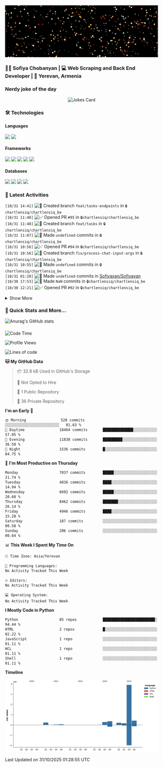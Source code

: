 <p align="center">
  <img src="images/github.gif" alt="Hello, I am Sofiya" />
</p>

<h3> 👩‍💻 Sofiya Chobanyan | 💻 Web Scraping and Back End Developer | 📍 Yerevan, Armenia </h3>


### Nerdy joke of the day

<p align="center">
<img src="https://readme-jokes.vercel.app/api?theme=tokyonight" alt="Jokes Card" />
</p>

### 🛠️ Technologies

#### Languages

<code><img height="30" src="https://img.shields.io/badge/python-3670A0?style=for-the-badge&logo=python&logoColor=ffdd54"></code>
<code><img height="30" src="https://img.shields.io/badge/c++-%2300599C.svg?style=for-the-badge&logo=c%2B%2B&logoColor=white"></code>

#### Frameworks

<code><img height="30" src="https://img.shields.io/badge/django-%23092E20.svg?style=for-the-badge&logo=django&logoColor=white"></code>
<code><img height="30" src="https://img.shields.io/badge/DJANGO-REST-ff1709?style=for-the-badge&logo=django&logoColor=white&color=ff1709&labelColor=gray"></code>
<code><img height="30" src="https://img.shields.io/badge/flask-%23000.svg?style=for-the-badge&logo=flask&logoColor=white"></code>
<code><img height="30" src="https://img.shields.io/badge/-Selenium-brightgreen"></code>
<code><img height="30" src="https://img.shields.io/badge/-Scrapy-green"></code>

#### Databases

<code><img height="30" src="https://img.shields.io/badge/postgres-%23316192.svg?style=for-the-badge&logo=postgresql&logoColor=white"></code>
<code><img height="30" src="https://img.shields.io/badge/sqlite-%2307405e.svg?style=for-the-badge&logo=sqlite&logoColor=white"></code>
<code><img height="30" src="https://img.shields.io/badge/MongoDB-%234ea94b.svg?style=for-the-badge&logo=mongodb&logoColor=white"></code>
<code><img height="30" src="https://img.shields.io/badge/redis-%23DD0031.svg?style=for-the-badge&logo=redis&logoColor=white"></code>


### 💫 Latest Activities

<!--START_SECTION:activity-->
`[10/31 14:41]` <img alt="📂" src="https://github.com/cheesits456/github-activity-readme/raw/master/icons/create-branch.png" align="top" height="18"> Created branch `feat/tasks-endpoints` in <span title="Private Repo">`🔒chartlensiq/chartlensiq_be`</span>  
`[10/31 11:48]` <img alt="✅" src="https://github.com/cheesits456/github-activity-readme/raw/master/icons/pr-open.png" align="top" height="18"> Opened PR `#95` in <span title="Private Repo">`🔒chartlensiq/chartlensiq_be`</span>  
`[10/31 11:48]` <img alt="📂" src="https://github.com/cheesits456/github-activity-readme/raw/master/icons/create-branch.png" align="top" height="18"> Created branch `feat/tasks` in <span title="Private Repo">`🔒chartlensiq/chartlensiq_be`</span>  
`[10/31 11:07]` <img alt="📝" src="https://github.com/cheesits456/github-activity-readme/raw/master/icons/commit.png" align="top" height="18"> Made `undefined` commits in <span title="Private Repo">`🔒chartlensiq/chartlensiq_be`</span>  
`[10/31 10:56]` <img alt="✅" src="https://github.com/cheesits456/github-activity-readme/raw/master/icons/pr-open.png" align="top" height="18"> Opened PR `#94` in <span title="Private Repo">`🔒chartlensiq/chartlensiq_be`</span>  
`[10/31 10:56]` <img alt="📂" src="https://github.com/cheesits456/github-activity-readme/raw/master/icons/create-branch.png" align="top" height="18"> Created branch `fix/process-chat-input-args` in <span title="Private Repo">`🔒chartlensiq/chartlensiq_be`</span>  
`[10/31 10:55]` <img alt="📝" src="https://github.com/cheesits456/github-activity-readme/raw/master/icons/commit.png" align="top" height="18"> Made `undefined` commits in <span title="Private Repo">`🔒chartlensiq/chartlensiq_be`</span>  
`[10/31 01:28]` <img alt="📝" src="https://github.com/cheesits456/github-activity-readme/raw/master/icons/commit.png" align="top" height="18"> Made `undefined` commits in [Sofiyayan/Sofiyayan](https://github.com/Sofiyayan/Sofiyayan)  
`[10/30 17:53]` <img alt="📝" src="https://github.com/cheesits456/github-activity-readme/raw/master/icons/commit.png" align="top" height="18"> Made `NaN` commits in <span title="Private Repo">`🔒chartlensiq/chartlensiq_be`</span>  
`[10/30 12:21]` <img alt="✅" src="https://github.com/cheesits456/github-activity-readme/raw/master/icons/pr-open.png" align="top" height="18"> Opened PR `#92` in <span title="Private Repo">`🔒chartlensiq/chartlensiq_be`</span>  

<details><summary>Show More</summary>

`[10/30 12:20]` <img alt="📂" src="https://github.com/cheesits456/github-activity-readme/raw/master/icons/create-branch.png" align="top" height="18"> Created branch `feat/swagger-enhancement` in <span title="Private Repo">`🔒chartlensiq/chartlensiq_be`</span>  
`[10/30 12:04]` <img alt="📝" src="https://github.com/cheesits456/github-activity-readme/raw/master/icons/commit.png" align="top" height="18"> Made `NaN` commits in <span title="Private Repo">`🔒chartlensiq/chartlensiq_be`</span>  
`[10/30 10:59]` <img alt="🔍" src="https://github.com/cheesits456/github-activity-readme/raw/master/icons/review.png" align="top" height="18"> Reviewed `#91` in <span title="Private Repo">`🔒chartlensiq/chartlensiq_be`</span>  
`[10/30 09:43]` <img alt="📝" src="https://github.com/cheesits456/github-activity-readme/raw/master/icons/commit.png" align="top" height="18"> Made `undefined` commits in <span title="Private Repo">`🔒chartlensiq/chartlensiq_be`</span>  
`[10/30 09:41]` <img alt="✅" src="https://github.com/cheesits456/github-activity-readme/raw/master/icons/pr-open.png" align="top" height="18"> Opened PR `#90` in <span title="Private Repo">`🔒chartlensiq/chartlensiq_be`</span>  
`[10/30 09:27]` <img alt="📝" src="https://github.com/cheesits456/github-activity-readme/raw/master/icons/commit.png" align="top" height="18"> Made `undefined` commits in <span title="Private Repo">`🔒chartlensiq/chartlensiq_be`</span>  
`[10/30 01:31]` <img alt="📝" src="https://github.com/cheesits456/github-activity-readme/raw/master/icons/commit.png" align="top" height="18"> Made `undefined` commits in [Sofiyayan/Sofiyayan](https://github.com/Sofiyayan/Sofiyayan)  
`[10/29 21:10]` <img alt="📝" src="https://github.com/cheesits456/github-activity-readme/raw/master/icons/commit.png" align="top" height="18"> Made `undefined` commits in <span title="Private Repo">`🔒chartlensiq/chartlensiq_be`</span>  
`[10/29 21:08]` <img alt="✅" src="https://github.com/cheesits456/github-activity-readme/raw/master/icons/pr-open.png" align="top" height="18"> Opened PR `#89` in <span title="Private Repo">`🔒chartlensiq/chartlensiq_be`</span>  
`[10/29 21:07]` <img alt="📝" src="https://github.com/cheesits456/github-activity-readme/raw/master/icons/commit.png" align="top" height="18"> Made `NaN` commits in <span title="Private Repo">`🔒chartlensiq/chartlensiq_be`</span>  
`[10/29 20:24]` <img alt="✅" src="https://github.com/cheesits456/github-activity-readme/raw/master/icons/pr-open.png" align="top" height="18"> Opened PR `#88` in <span title="Private Repo">`🔒chartlensiq/chartlensiq_be`</span>  
`[10/29 17:48]` <img alt="📝" src="https://github.com/cheesits456/github-activity-readme/raw/master/icons/commit.png" align="top" height="18"> Made `undefined` commits in <span title="Private Repo">`🔒chartlensiq/chartlensiq_be`</span>  
`[10/29 17:28]` <img alt="✅" src="https://github.com/cheesits456/github-activity-readme/raw/master/icons/pr-open.png" align="top" height="18"> Opened PR `#87` in <span title="Private Repo">`🔒chartlensiq/chartlensiq_be`</span>  
`[10/29 17:27]` <img alt="📂" src="https://github.com/cheesits456/github-activity-readme/raw/master/icons/create-branch.png" align="top" height="18"> Created branch `feat/cohort-workspaces` in <span title="Private Repo">`🔒chartlensiq/chartlensiq_be`</span>  
`[10/29 13:14]` <img alt="📝" src="https://github.com/cheesits456/github-activity-readme/raw/master/icons/commit.png" align="top" height="18"> Made `NaN` commits in <span title="Private Repo">`🔒chartlensiq/chartlensiq_be`</span>  
`[10/29 11:27]` <img alt="✅" src="https://github.com/cheesits456/github-activity-readme/raw/master/icons/pr-open.png" align="top" height="18"> Opened PR `#85` in <span title="Private Repo">`🔒chartlensiq/chartlensiq_be`</span>  
`[10/29 11:26]` <img alt="📝" src="https://github.com/cheesits456/github-activity-readme/raw/master/icons/commit.png" align="top" height="18"> Made `NaN` commits in <span title="Private Repo">`🔒chartlensiq/chartlensiq_be`</span>  
`[10/29 01:31]` <img alt="📝" src="https://github.com/cheesits456/github-activity-readme/raw/master/icons/commit.png" align="top" height="18"> Made `undefined` commits in [Sofiyayan/Sofiyayan](https://github.com/Sofiyayan/Sofiyayan)  
`[10/28 17:20]` <img alt="📝" src="https://github.com/cheesits456/github-activity-readme/raw/master/icons/commit.png" align="top" height="18"> Made `undefined` commits in <span title="Private Repo">`🔒chartlensiq/chartlensiq_be`</span>  
`[10/28 13:08]` <img alt="❌" src="https://github.com/cheesits456/github-activity-readme/raw/master/icons/pr-close.png" align="top" height="18"> Closed PR `#62` in <span title="Private Repo">`🔒chartlensiq/chartlensiq_be`</span>  
`[10/28 16:05]` <img alt="📝" src="https://github.com/cheesits456/github-activity-readme/raw/master/icons/commit.png" align="top" height="18"> Made `undefined` commits in <span title="Private Repo">`🔒chartlensiq/chartlensiq_be`</span>  
`[10/28 14:19]` <img alt="✅" src="https://github.com/cheesits456/github-activity-readme/raw/master/icons/pr-open.png" align="top" height="18"> Opened PR `#83` in <span title="Private Repo">`🔒chartlensiq/chartlensiq_be`</span>  
`[10/28 14:19]` <img alt="📂" src="https://github.com/cheesits456/github-activity-readme/raw/master/icons/create-branch.png" align="top" height="18"> Created branch `feat/task-for-populate-manual-flow` in <span title="Private Repo">`🔒chartlensiq/chartlensiq_be`</span>  
`[10/28 13:08]` <img alt="❌" src="https://github.com/cheesits456/github-activity-readme/raw/master/icons/pr-close.png" align="top" height="18"> Reopened PR `#62` in <span title="Private Repo">`🔒chartlensiq/chartlensiq_be`</span>  
`[10/28 12:50]` <img alt="📝" src="https://github.com/cheesits456/github-activity-readme/raw/master/icons/commit.png" align="top" height="18"> Made `undefined` commits in <span title="Private Repo">`🔒chartlensiq/chartlensiq_be`</span>  
`[10/28 12:03]` <img alt="❌" src="https://github.com/cheesits456/github-activity-readme/raw/master/icons/pr-close.png" align="top" height="18"> Closed PR `#62` in <span title="Private Repo">`🔒chartlensiq/chartlensiq_be`</span>  
`[09/15 12:56]` <img alt="❌" src="https://github.com/cheesits456/github-activity-readme/raw/master/icons/pr-close.png" align="top" height="18"> Closed PR `#41` in <span title="Private Repo">`🔒chartlensiq/chartlensiq_be`</span>  
`[10/08 09:48]` <img alt="❌" src="https://github.com/cheesits456/github-activity-readme/raw/master/icons/pr-close.png" align="top" height="18"> Closed PR `#24` in <span title="Private Repo">`🔒chartlensiq/chartlensiq_be`</span>  
`[10/08 09:48]` <img alt="❌" src="https://github.com/cheesits456/github-activity-readme/raw/master/icons/pr-close.png" align="top" height="18"> Closed PR `#6` in <span title="Private Repo">`🔒chartlensiq/chartlensiq_be`</span>  
`[10/08 09:48]` <img alt="❌" src="https://github.com/cheesits456/github-activity-readme/raw/master/icons/pr-close.png" align="top" height="18"> Labeled PR `#62` in <span title="Private Repo">`🔒chartlensiq/chartlensiq_be`</span>  
`[10/08 09:48]` <img alt="❌" src="https://github.com/cheesits456/github-activity-readme/raw/master/icons/pr-close.png" align="top" height="18"> Closed PR `#45` in <span title="Private Repo">`🔒chartlensiq/chartlensiq_be`</span>  
`[10/28 12:01]` <img alt="📝" src="https://github.com/cheesits456/github-activity-readme/raw/master/icons/commit.png" align="top" height="18"> Made `NaN` commits in <span title="Private Repo">`🔒chartlensiq/chartlensiq_be`</span>  
`[10/28 01:26]` <img alt="📝" src="https://github.com/cheesits456/github-activity-readme/raw/master/icons/commit.png" align="top" height="18"> Made `undefined` commits in [Sofiyayan/Sofiyayan](https://github.com/Sofiyayan/Sofiyayan)  
`[10/27 20:39]` <img alt="📝" src="https://github.com/cheesits456/github-activity-readme/raw/master/icons/commit.png" align="top" height="18"> Made `NaN` commits in <span title="Private Repo">`🔒chartlensiq/chartlensiq_be`</span>  
`[10/27 08:08]` <img alt="📂" src="https://github.com/cheesits456/github-activity-readme/raw/master/icons/create-branch.png" align="top" height="18"> Created branch `feat/github-actions` in <span title="Private Repo">`🔒chartlensiq/chartlensiq_be`</span>  
`[10/27 01:42]` <img alt="📝" src="https://github.com/cheesits456/github-activity-readme/raw/master/icons/commit.png" align="top" height="18"> Made `NaN` commits in [Sofiyayan/Sofiyayan](https://github.com/Sofiyayan/Sofiyayan)  
`[10/24 13:47]` <img alt="📝" src="https://github.com/cheesits456/github-activity-readme/raw/master/icons/commit.png" align="top" height="18"> Made `NaN` commits in <span title="Private Repo">`🔒chartlensiq/chartlensiq_be`</span>  
`[10/24 10:43]` <img alt="✅" src="https://github.com/cheesits456/github-activity-readme/raw/master/icons/pr-open.png" align="top" height="18"> Opened PR `#81` in <span title="Private Repo">`🔒chartlensiq/chartlensiq_be`</span>  
`[10/24 10:43]` <img alt="📂" src="https://github.com/cheesits456/github-activity-readme/raw/master/icons/create-branch.png" align="top" height="18"> Created branch `feat/return-error-messages` in <span title="Private Repo">`🔒chartlensiq/chartlensiq_be`</span>  
`[10/24 10:17]` <img alt="📝" src="https://github.com/cheesits456/github-activity-readme/raw/master/icons/commit.png" align="top" height="18"> Made `NaN` commits in <span title="Private Repo">`🔒chartlensiq/chartlensiq_be`</span>  
`[10/24 01:23]` <img alt="📝" src="https://github.com/cheesits456/github-activity-readme/raw/master/icons/commit.png" align="top" height="18"> Made `undefined` commits in [Sofiyayan/Sofiyayan](https://github.com/Sofiyayan/Sofiyayan)  
`[10/23 18:18]` <img alt="📝" src="https://github.com/cheesits456/github-activity-readme/raw/master/icons/commit.png" align="top" height="18"> Made `NaN` commits in <span title="Private Repo">`🔒chartlensiq/chartlensiq_be`</span>  
`[10/23 15:18]` <img alt="❌" src="https://github.com/cheesits456/github-activity-readme/raw/master/icons/delete.png" align="top" height="18"> Deleted `feat/custom-param-extraction` from <span title="Private Repo">`🔒chartlensiq/chartlensiq_be`</span>  
`[10/23 15:12]` <img alt="❌" src="https://github.com/cheesits456/github-activity-readme/raw/master/icons/pr-close.png" align="top" height="18"> Closed PR `#79` in <span title="Private Repo">`🔒chartlensiq/chartlensiq_be`</span>  
`[10/23 15:18]` <img alt="✅" src="https://github.com/cheesits456/github-activity-readme/raw/master/icons/pr-open.png" align="top" height="18"> Opened PR `#80` in <span title="Private Repo">`🔒chartlensiq/chartlensiq_be`</span>  
`[10/23 15:17]` <img alt="📂" src="https://github.com/cheesits456/github-activity-readme/raw/master/icons/create-branch.png" align="top" height="18"> Created branch `feat/param-extraction-prompt-update` in <span title="Private Repo">`🔒chartlensiq/chartlensiq_be`</span>  
`[10/23 15:12]` <img alt="📝" src="https://github.com/cheesits456/github-activity-readme/raw/master/icons/commit.png" align="top" height="18"> Made `NaN` commits in <span title="Private Repo">`🔒chartlensiq/chartlensiq_be`</span>  
`[10/23 15:02]` <img alt="✅" src="https://github.com/cheesits456/github-activity-readme/raw/master/icons/pr-open.png" align="top" height="18"> Opened PR `#79` in <span title="Private Repo">`🔒chartlensiq/chartlensiq_be`</span>  
`[10/23 15:01]` <img alt="📝" src="https://github.com/cheesits456/github-activity-readme/raw/master/icons/commit.png" align="top" height="18"> Made `NaN` commits in <span title="Private Repo">`🔒chartlensiq/chartlensiq_be`</span>  
`[10/23 09:05]` <img alt="🔍" src="https://github.com/cheesits456/github-activity-readme/raw/master/icons/review.png" align="top" height="18"> Reviewed `#77` in <span title="Private Repo">`🔒chartlensiq/chartlensiq_be`</span>  
`[10/23 08:57]` <img alt="✅" src="https://github.com/cheesits456/github-activity-readme/raw/master/icons/pr-open.png" align="top" height="18"> Opened PR `#78` in <span title="Private Repo">`🔒chartlensiq/chartlensiq_be`</span>  
`[10/23 01:28]` <img alt="📝" src="https://github.com/cheesits456/github-activity-readme/raw/master/icons/commit.png" align="top" height="18"> Made `undefined` commits in [Sofiyayan/Sofiyayan](https://github.com/Sofiyayan/Sofiyayan)  
`[10/22 17:45]` <img alt="📝" src="https://github.com/cheesits456/github-activity-readme/raw/master/icons/commit.png" align="top" height="18"> Made `NaN` commits in <span title="Private Repo">`🔒chartlensiq/chartlensiq_be`</span>  
`[10/22 01:29]` <img alt="📝" src="https://github.com/cheesits456/github-activity-readme/raw/master/icons/commit.png" align="top" height="18"> Made `undefined` commits in [Sofiyayan/Sofiyayan](https://github.com/Sofiyayan/Sofiyayan)  
`[10/21 19:03]` <img alt="📂" src="https://github.com/cheesits456/github-activity-readme/raw/master/icons/create-branch.png" align="top" height="18"> Created branch `feat/custom-param-extraction` in <span title="Private Repo">`🔒chartlensiq/chartlensiq_be`</span>  
`[10/21 18:30]` <img alt="📝" src="https://github.com/cheesits456/github-activity-readme/raw/master/icons/commit.png" align="top" height="18"> Made `NaN` commits in <span title="Private Repo">`🔒chartlensiq/chartlensiq_be`</span>  
`[10/21 11:11]` <img alt="✅" src="https://github.com/cheesits456/github-activity-readme/raw/master/icons/pr-open.png" align="top" height="18"> Opened PR `#76` in <span title="Private Repo">`🔒chartlensiq/chartlensiq_be`</span>  
`[10/21 11:11]` <img alt="📂" src="https://github.com/cheesits456/github-activity-readme/raw/master/icons/create-branch.png" align="top" height="18"> Created branch `feat/paramer-hidden-event` in <span title="Private Repo">`🔒chartlensiq/chartlensiq_be`</span>  
`[10/21 10:55]` <img alt="📝" src="https://github.com/cheesits456/github-activity-readme/raw/master/icons/commit.png" align="top" height="18"> Made `undefined` commits in <span title="Private Repo">`🔒chartlensiq/chartlensiq_be`</span>  
`[10/21 10:38]` <img alt="✅" src="https://github.com/cheesits456/github-activity-readme/raw/master/icons/pr-open.png" align="top" height="18"> Opened PR `#75` in <span title="Private Repo">`🔒chartlensiq/chartlensiq_be`</span>  
`[10/21 10:35]` <img alt="📂" src="https://github.com/cheesits456/github-activity-readme/raw/master/icons/create-branch.png" align="top" height="18"> Created branch `feat/parameter_added` in <span title="Private Repo">`🔒chartlensiq/chartlensiq_be`</span>  
`[10/21 06:49]` <img alt="📝" src="https://github.com/cheesits456/github-activity-readme/raw/master/icons/commit.png" align="top" height="18"> Made `NaN` commits in <span title="Private Repo">`🔒chartlensiq/chartlensiq_be`</span>  
`[10/21 01:29]` <img alt="📝" src="https://github.com/cheesits456/github-activity-readme/raw/master/icons/commit.png" align="top" height="18"> Made `undefined` commits in [Sofiyayan/Sofiyayan](https://github.com/Sofiyayan/Sofiyayan)  
`[10/20 13:43]` <img alt="📝" src="https://github.com/cheesits456/github-activity-readme/raw/master/icons/commit.png" align="top" height="18"> Made `NaN` commits in <span title="Private Repo">`🔒chartlensiq/chartlensiq_be`</span>  
`[10/20 01:31]` <img alt="📝" src="https://github.com/cheesits456/github-activity-readme/raw/master/icons/commit.png" align="top" height="18"> Made `NaN` commits in [Sofiyayan/Sofiyayan](https://github.com/Sofiyayan/Sofiyayan)  
`[10/17 19:24]` <img alt="📝" src="https://github.com/cheesits456/github-activity-readme/raw/master/icons/commit.png" align="top" height="18"> Made `NaN` commits in <span title="Private Repo">`🔒chartlensiq/chartlensiq_be`</span>  
`[10/17 15:12]` <img alt="🔍" src="https://github.com/cheesits456/github-activity-readme/raw/master/icons/review.png" align="top" height="18"> Reviewed `#74` in <span title="Private Repo">`🔒chartlensiq/chartlensiq_be`</span>  
`[10/17 15:09]` <img alt="📝" src="https://github.com/cheesits456/github-activity-readme/raw/master/icons/commit.png" align="top" height="18"> Made `undefined` commits in <span title="Private Repo">`🔒chartlensiq/chartlensiq_be`</span>  
`[10/17 14:59]` <img alt="🔍" src="https://github.com/cheesits456/github-activity-readme/raw/master/icons/review.png" align="top" height="18"> Reviewed `#66` in <span title="Private Repo">`🔒chartlensiq/chartlensiq_be`</span>  
`[10/17 14:40]` <img alt="🔍" src="https://github.com/cheesits456/github-activity-readme/raw/master/icons/review.png" align="top" height="18"> Reviewed `#66` in <span title="Private Repo">`🔒chartlensiq/chartlensiq_be`</span>  
`[10/17 12:39]` <img alt="🔍" src="https://github.com/cheesits456/github-activity-readme/raw/master/icons/review.png" align="top" height="18"> Reviewed `#74` in <span title="Private Repo">`🔒chartlensiq/chartlensiq_be`</span>  
`[10/17 12:36]` <img alt="🔍" src="https://github.com/cheesits456/github-activity-readme/raw/master/icons/review.png" align="top" height="18"> Reviewed `#74` in <span title="Private Repo">`🔒chartlensiq/chartlensiq_be`</span>  
`[10/17 12:23]` <img alt="🔍" src="https://github.com/cheesits456/github-activity-readme/raw/master/icons/review.png" align="top" height="18"> Reviewed `#72` in <span title="Private Repo">`🔒chartlensiq/chartlensiq_be`</span>  
`[10/17 12:20]` <img alt="📝" src="https://github.com/cheesits456/github-activity-readme/raw/master/icons/commit.png" align="top" height="18"> Made `undefined` commits in <span title="Private Repo">`🔒chartlensiq/chartlensiq_be`</span>  
`[10/17 12:18]` <img alt="🔍" src="https://github.com/cheesits456/github-activity-readme/raw/master/icons/review.png" align="top" height="18"> Reviewed `#74` in <span title="Private Repo">`🔒chartlensiq/chartlensiq_be`</span>  
`[10/17 10:27]` <img alt="🔍" src="https://github.com/cheesits456/github-activity-readme/raw/master/icons/review.png" align="top" height="18"> Reviewed `#73` in <span title="Private Repo">`🔒chartlensiq/chartlensiq_be`</span>  
`[10/17 09:53]` <img alt="🔍" src="https://github.com/cheesits456/github-activity-readme/raw/master/icons/review.png" align="top" height="18"> Reviewed `#73` in <span title="Private Repo">`🔒chartlensiq/chartlensiq_be`</span>  
`[10/17 01:25]` <img alt="📝" src="https://github.com/cheesits456/github-activity-readme/raw/master/icons/commit.png" align="top" height="18"> Made `undefined` commits in [Sofiyayan/Sofiyayan](https://github.com/Sofiyayan/Sofiyayan)  
`[10/16 21:12]` <img alt="📝" src="https://github.com/cheesits456/github-activity-readme/raw/master/icons/commit.png" align="top" height="18"> Made `NaN` commits in <span title="Private Repo">`🔒chartlensiq/chartlensiq_be`</span>  
`[10/16 17:24]` <img alt="✅" src="https://github.com/cheesits456/github-activity-readme/raw/master/icons/pr-open.png" align="top" height="18"> Opened PR `#74` in <span title="Private Repo">`🔒chartlensiq/chartlensiq_be`</span>  
`[10/16 17:24]` <img alt="📝" src="https://github.com/cheesits456/github-activity-readme/raw/master/icons/commit.png" align="top" height="18"> Made `undefined` commits in <span title="Private Repo">`🔒chartlensiq/chartlensiq_be`</span>  
`[10/16 17:21]` <img alt="📂" src="https://github.com/cheesits456/github-activity-readme/raw/master/icons/create-branch.png" align="top" height="18"> Created branch `feat/posthog` in <span title="Private Repo">`🔒chartlensiq/chartlensiq_be`</span>  
`[10/16 14:41]` <img alt="📝" src="https://github.com/cheesits456/github-activity-readme/raw/master/icons/commit.png" align="top" height="18"> Made `NaN` commits in <span title="Private Repo">`🔒chartlensiq/chartlensiq_be`</span>  
`[10/16 13:04]` <img alt="✅" src="https://github.com/cheesits456/github-activity-readme/raw/master/icons/pr-open.png" align="top" height="18"> Opened PR `#72` in <span title="Private Repo">`🔒chartlensiq/chartlensiq_be`</span>  
`[10/16 13:00]` <img alt="📝" src="https://github.com/cheesits456/github-activity-readme/raw/master/icons/commit.png" align="top" height="18"> Made `NaN` commits in <span title="Private Repo">`🔒chartlensiq/chartlensiq_be`</span>  
`[10/16 12:18]` <img alt="📂" src="https://github.com/cheesits456/github-activity-readme/raw/master/icons/create-branch.png" align="top" height="18"> Created branch `feat/parsing-changes-with-params` in <span title="Private Repo">`🔒chartlensiq/chartlensiq_be`</span>  
`[10/16 11:40]` <img alt="✅" src="https://github.com/cheesits456/github-activity-readme/raw/master/icons/pr-open.png" align="top" height="18"> Opened PR `#71` in <span title="Private Repo">`🔒chartlensiq/chartlensiq_be`</span>  
`[10/16 11:40]` <img alt="✅" src="https://github.com/cheesits456/github-activity-readme/raw/master/icons/pr-open.png" align="top" height="18"> Opened PR `#70` in <span title="Private Repo">`🔒chartlensiq/chartlensiq_be`</span>  
`[10/16 11:39]` <img alt="📂" src="https://github.com/cheesits456/github-activity-readme/raw/master/icons/create-branch.png" align="top" height="18"> Created branch `fix/forgot-password-errors` in <span title="Private Repo">`🔒chartlensiq/chartlensiq_be`</span>  
`[10/16 11:37]` <img alt="📂" src="https://github.com/cheesits456/github-activity-readme/raw/master/icons/create-branch.png" align="top" height="18"> Created branch `fix/crud-usage` in <span title="Private Repo">`🔒chartlensiq/chartlensiq_be`</span>  
`[10/16 11:02]` <img alt="📝" src="https://github.com/cheesits456/github-activity-readme/raw/master/icons/commit.png" align="top" height="18"> Made `NaN` commits in <span title="Private Repo">`🔒chartlensiq/chartlensiq_be`</span>  
`[10/16 09:34]` <img alt="📂" src="https://github.com/cheesits456/github-activity-readme/raw/master/icons/create-branch.png" align="top" height="18"> Created branch `feat/observations-from-api` in <span title="Private Repo">`🔒chartlensiq/chartlensiq_be`</span>  
`[10/16 01:25]` <img alt="📝" src="https://github.com/cheesits456/github-activity-readme/raw/master/icons/commit.png" align="top" height="18"> Made `undefined` commits in [Sofiyayan/Sofiyayan](https://github.com/Sofiyayan/Sofiyayan)  
`[10/15 14:56]` <img alt="🗣" src="https://github.com/cheesits456/github-activity-readme/raw/master/icons/comment.png" align="top" height="18"> Commented on `#68` in <span title="Private Repo">`🔒chartlensiq/chartlensiq_be`</span>  
`[10/15 14:51]` <img alt="🔍" src="https://github.com/cheesits456/github-activity-readme/raw/master/icons/review.png" align="top" height="18"> Reviewed `#66` in <span title="Private Repo">`🔒chartlensiq/chartlensiq_be`</span>  
`[10/15 14:49]` <img alt="🔍" src="https://github.com/cheesits456/github-activity-readme/raw/master/icons/review.png" align="top" height="18"> Reviewed `#66` in <span title="Private Repo">`🔒chartlensiq/chartlensiq_be`</span>  
`[10/15 14:48]` <img alt="🔍" src="https://github.com/cheesits456/github-activity-readme/raw/master/icons/review.png" align="top" height="18"> Reviewed `#66` in <span title="Private Repo">`🔒chartlensiq/chartlensiq_be`</span>  
`[10/15 14:20]` <img alt="🔍" src="https://github.com/cheesits456/github-activity-readme/raw/master/icons/review.png" align="top" height="18"> Reviewed `#66` in <span title="Private Repo">`🔒chartlensiq/chartlensiq_be`</span>  
`[10/15 14:20]` <img alt="🔍" src="https://github.com/cheesits456/github-activity-readme/raw/master/icons/review.png" align="top" height="18"> Reviewed `#66` in <span title="Private Repo">`🔒chartlensiq/chartlensiq_be`</span>  
`[10/15 13:49]` <img alt="📝" src="https://github.com/cheesits456/github-activity-readme/raw/master/icons/commit.png" align="top" height="18"> Made `NaN` commits in <span title="Private Repo">`🔒chartlensiq/chartlensiq_be`</span>  
`[10/15 01:26]` <img alt="📝" src="https://github.com/cheesits456/github-activity-readme/raw/master/icons/commit.png" align="top" height="18"> Made `undefined` commits in [Sofiyayan/Sofiyayan](https://github.com/Sofiyayan/Sofiyayan)  
`[10/14 20:51]` <img alt="📝" src="https://github.com/cheesits456/github-activity-readme/raw/master/icons/commit.png" align="top" height="18"> Made `undefined` commits in <span title="Private Repo">`🔒chartlensiq/chartlensiq_be`</span>  
`[10/14 20:47]` <img alt="✅" src="https://github.com/cheesits456/github-activity-readme/raw/master/icons/pr-open.png" align="top" height="18"> Opened PR `#69` in <span title="Private Repo">`🔒chartlensiq/chartlensiq_be`</span>  
`[10/14 18:02]` <img alt="✅" src="https://github.com/cheesits456/github-activity-readme/raw/master/icons/pr-open.png" align="top" height="18"> Opened PR `#68` in <span title="Private Repo">`🔒chartlensiq/chartlensiq_be`</span>  
`[10/14 18:01]` <img alt="📝" src="https://github.com/cheesits456/github-activity-readme/raw/master/icons/commit.png" align="top" height="18"> Made `NaN` commits in <span title="Private Repo">`🔒chartlensiq/chartlensiq_be`</span>  
`[10/14 13:59]` <img alt="📂" src="https://github.com/cheesits456/github-activity-readme/raw/master/icons/create-branch.png" align="top" height="18"> Created branch `feat/new-user-flow` in <span title="Private Repo">`🔒chartlensiq/chartlensiq_be`</span>  
`[10/14 12:19]` <img alt="✅" src="https://github.com/cheesits456/github-activity-readme/raw/master/icons/pr-open.png" align="top" height="18"> Opened PR `#67` in <span title="Private Repo">`🔒chartlensiq/chartlensiq_be`</span>  
`[10/14 12:19]` <img alt="📂" src="https://github.com/cheesits456/github-activity-readme/raw/master/icons/create-branch.png" align="top" height="18"> Created branch `feat/cohort-details` in <span title="Private Repo">`🔒chartlensiq/chartlensiq_be`</span>  
`[10/14 10:17]` <img alt="📝" src="https://github.com/cheesits456/github-activity-readme/raw/master/icons/commit.png" align="top" height="18"> Made `NaN` commits in <span title="Private Repo">`🔒chartlensiq/chartlensiq_be`</span>  
`[10/14 01:25]` <img alt="📝" src="https://github.com/cheesits456/github-activity-readme/raw/master/icons/commit.png" align="top" height="18"> Made `undefined` commits in [Sofiyayan/Sofiyayan](https://github.com/Sofiyayan/Sofiyayan)  
`[10/13 19:40]` <img alt="📝" src="https://github.com/cheesits456/github-activity-readme/raw/master/icons/commit.png" align="top" height="18"> Made `NaN` commits in <span title="Private Repo">`🔒chartlensiq/chartlensiq_be`</span>  
`[10/13 01:28]` <img alt="📝" src="https://github.com/cheesits456/github-activity-readme/raw/master/icons/commit.png" align="top" height="18"> Made `NaN` commits in [Sofiyayan/Sofiyayan](https://github.com/Sofiyayan/Sofiyayan)  
`[10/10 11:33]` <img alt="📂" src="https://github.com/cheesits456/github-activity-readme/raw/master/icons/create-branch.png" align="top" height="18"> Created branch `feat/dynamic-param-injection` in <span title="Private Repo">`🔒chartlensiq/chartlensiq_be`</span>  
`[10/10 01:23]` <img alt="📝" src="https://github.com/cheesits456/github-activity-readme/raw/master/icons/commit.png" align="top" height="18"> Made `undefined` commits in [Sofiyayan/Sofiyayan](https://github.com/Sofiyayan/Sofiyayan)  
`[10/09 17:11]` <img alt="📝" src="https://github.com/cheesits456/github-activity-readme/raw/master/icons/commit.png" align="top" height="18"> Made `NaN` commits in <span title="Private Repo">`🔒chartlensiq/chartlensiq_be`</span>  
`[10/09 01:23]` <img alt="📝" src="https://github.com/cheesits456/github-activity-readme/raw/master/icons/commit.png" align="top" height="18"> Made `undefined` commits in [Sofiyayan/Sofiyayan](https://github.com/Sofiyayan/Sofiyayan)  
`[10/08 16:53]` <img alt="📝" src="https://github.com/cheesits456/github-activity-readme/raw/master/icons/commit.png" align="top" height="18"> Made `NaN` commits in <span title="Private Repo">`🔒chartlensiq/chartlensiq_be`</span>  
`[10/08 01:23]` <img alt="📝" src="https://github.com/cheesits456/github-activity-readme/raw/master/icons/commit.png" align="top" height="18"> Made `undefined` commits in [Sofiyayan/Sofiyayan](https://github.com/Sofiyayan/Sofiyayan)  
`[10/07 12:43]` <img alt="📝" src="https://github.com/cheesits456/github-activity-readme/raw/master/icons/commit.png" align="top" height="18"> Made `NaN` commits in <span title="Private Repo">`🔒chartlensiq/chartlensiq_be`</span>  
`[10/07 01:22]` <img alt="📝" src="https://github.com/cheesits456/github-activity-readme/raw/master/icons/commit.png" align="top" height="18"> Made `undefined` commits in [Sofiyayan/Sofiyayan](https://github.com/Sofiyayan/Sofiyayan)  
`[10/06 17:45]` <img alt="📝" src="https://github.com/cheesits456/github-activity-readme/raw/master/icons/commit.png" align="top" height="18"> Made `NaN` commits in <span title="Private Repo">`🔒chartlensiq/chartlensiq_be`</span>  
`[10/06 01:24]` <img alt="📝" src="https://github.com/cheesits456/github-activity-readme/raw/master/icons/commit.png" align="top" height="18"> Made `NaN` commits in [Sofiyayan/Sofiyayan](https://github.com/Sofiyayan/Sofiyayan)  
`[10/03 16:05]` <img alt="📝" src="https://github.com/cheesits456/github-activity-readme/raw/master/icons/commit.png" align="top" height="18"> Made `NaN` commits in <span title="Private Repo">`🔒chartlensiq/chartlensiq_be`</span>  
`[10/03 12:27]` <img alt="📂" src="https://github.com/cheesits456/github-activity-readme/raw/master/icons/create-branch.png" align="top" height="18"> Created branch `feat/new-params-prostate` in <span title="Private Repo">`🔒chartlensiq/chartlensiq_be`</span>  
`[10/03 01:21]` <img alt="📝" src="https://github.com/cheesits456/github-activity-readme/raw/master/icons/commit.png" align="top" height="18"> Made `undefined` commits in [Sofiyayan/Sofiyayan](https://github.com/Sofiyayan/Sofiyayan)  
`[10/02 09:22]` <img alt="✅" src="https://github.com/cheesits456/github-activity-readme/raw/master/icons/pr-open.png" align="top" height="18"> Opened PR `#62` in <span title="Private Repo">`🔒chartlensiq/chartlensiq_be`</span>  
`[10/02 09:21]` <img alt="📂" src="https://github.com/cheesits456/github-activity-readme/raw/master/icons/create-branch.png" align="top" height="18"> Created branch `feat/CHAR-64-fuzzy-search-on-the-user-inputed-values` in <span title="Private Repo">`🔒chartlensiq/chartlensiq_be`</span>  

</details>
<!--END_SECTION:activity-->


### 🚀 Quick Stats and More...

![Anurag's GitHub stats](https://github-readme-stats.vercel.app/api?username=Sofiyayan&show_icons=true&theme=tokyonight)


### 
<!--START_SECTION:waka-->
![Code Time](http://img.shields.io/badge/Code%20Time-391%20hrs%2027%20mins-blue)

![Profile Views](http://img.shields.io/badge/Profile%20Views-0-blue)

![Lines of code](https://img.shields.io/badge/From%20Hello%20World%20I%27ve%20Written-5.6%20million%20lines%20of%20code-blue)

**🐱 My GitHub Data** 

> 📦 32.8 kB Used in GitHub's Storage 
 > 
> 🚫 Not Opted to Hire
 > 
> 📜 1 Public Repository 
 > 
> 🔑 36 Private Repository 
 > 
**I'm an Early 🐤** 

```text
🌞 Morning                528 commits         ░░░░░░░░░░░░░░░░░░░░░░░░░   01.63 % 
🌆 Daytime                18464 commits       ██████████████░░░░░░░░░░░   57.05 % 
🌃 Evening                11838 commits       █████████░░░░░░░░░░░░░░░░   36.58 % 
🌙 Night                  1536 commits        █░░░░░░░░░░░░░░░░░░░░░░░░   04.75 % 
```
📅 **I'm Most Productive on Thursday** 

```text
Monday                   7037 commits        █████░░░░░░░░░░░░░░░░░░░░   21.74 % 
Tuesday                  4836 commits        ████░░░░░░░░░░░░░░░░░░░░░   14.94 % 
Wednesday                6692 commits        █████░░░░░░░░░░░░░░░░░░░░   20.68 % 
Thursday                 8462 commits        ███████░░░░░░░░░░░░░░░░░░   26.14 % 
Friday                   4946 commits        ████░░░░░░░░░░░░░░░░░░░░░   15.28 % 
Saturday                 187 commits         ░░░░░░░░░░░░░░░░░░░░░░░░░   00.58 % 
Sunday                   206 commits         ░░░░░░░░░░░░░░░░░░░░░░░░░   00.64 % 
```


📊 **This Week I Spent My Time On** 

```text
🕑︎ Time Zone: Asia/Yerevan

💬 Programming Languages: 
No Activity Tracked This Week

🔥 Editors: 
No Activity Tracked This Week

💻 Operating System: 
No Activity Tracked This Week
```

**I Mostly Code in Python** 

```text
Python                   85 repos            ████████████████████████░   94.44 % 
HTML                     2 repos             █░░░░░░░░░░░░░░░░░░░░░░░░   02.22 % 
JavaScript               1 repo              ░░░░░░░░░░░░░░░░░░░░░░░░░   01.11 % 
HCL                      1 repo              ░░░░░░░░░░░░░░░░░░░░░░░░░   01.11 % 
Shell                    1 repo              ░░░░░░░░░░░░░░░░░░░░░░░░░   01.11 % 
```



**Timeline**

![Lines of Code chart](https://raw.githubusercontent.com/Sofiyayan/Sofiyayan/master/assets/bar_graph.png)


 Last Updated on 31/10/2025 01:28:55 UTC
<!--END_SECTION:waka-->


<!--
**Sofiyayan/Sofiyayan** is a ✨ _special_ ✨ repository because its `README.md` (this file) appears on your GitHub profile.

Here are some ideas to get you started:

- 🔭 I’m currently working on ...
- 🌱 I’m currently learning ...
- 👯 I’m looking to collaborate on ...
- 🤔 I’m looking for help with ...
- 💬 Ask me about ...
- 📫 How to reach me: ...
- 😄 Pronouns: ...
- ⚡ Fun fact: ...
-->
